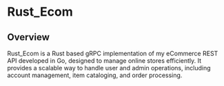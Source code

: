 # Rust_Ecom

## Overview

Rust_Ecom is a Rust based gRPC implementation of my eCommerce REST API
developed in Go, designed to manage online stores efficiently.
It provides a scalable way to handle user and admin operations,
including account management, item cataloging, and order processing.
